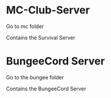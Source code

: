 # MC-Club-Server
Go to mc folder

Contains the Survival Server
# BungeeCord Server
Go to the bungee folder

Contains the BungeeCord Server
